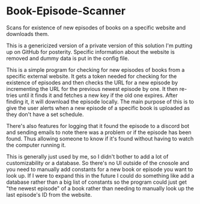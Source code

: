 # Book-Episode-Scanner
Scans for existence of new episodes of books on a specific website and downloads them.

This is a genericized version of a private version of this solution I'm putting up on GitHub for posterity.
Specific information about the website is removed and dummy data is put in the config file.

This is a simple program for checking for new episodes of books from a specific external website. It gets a token needed for checking for the existence of episodes and then checks the URL for a new episode by incrementing the URL for the previous newest episode by one. It then re-tries until it finds it and fetches a new key if the old one expires. After finding it, it will download the episode locally. The main purpose of this is to give the user alerts when a new episode of a specific book is uploaded as they don't have a set schedule.

There's also features for logging that it found the episode to a discord bot and sending emails to note there was a problem or if the episode has been found. Thus allowing someone to know if it's found without having to watch the computer running it.

This is generally just used by me, so I didn't bother to add a lot of customizability or a database. So there's no UI outside of the cnosole and you need to manually add constants for a new book or episode you want to look up. If I were to expand this in the future I could do something like add a database rather than a big list of constants so the program could just get "the newest episode" of a book rather than needing to manually look up the last episode's ID from the website.
